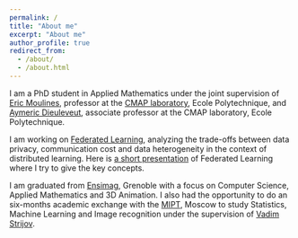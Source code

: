 ```yaml
---
permalink: /
title: "About me"
excerpt: "About me"
author_profile: true
redirect_from: 
  - /about/
  - /about.html
---
```


I am a PhD student in Applied Mathematics under the joint supervision of [Eric Moulines](https://scholar.google.fr/citations?user=_XE1LvQAAAAJ&hl=fr), professor at the [CMAP laboratory](https://portail.polytechnique.edu/cmap/fr/), Ecole Polytechnique, and [Aymeric Dieuleveut](https://scholar.google.fr/citations?user=ge-OinUAAAAJ&hl=fr), associate professor at the CMAP laboratory, Ecole Polytechnique. 

I am working on [Federated Learning](https://en.wikipedia.org/wiki/Federated_learning), analyzing the trade-offs between data privacy, communication cost and data heterogeneity in the context of distributed learning. 
Here is [a short presentation](https://www.telecom-paris.fr/federated-learning-privacy-friendly-ai) of Federated Learning where I try to give the key concepts.

I am graduated from [Ensimag](https://ensimag.grenoble-inp.fr/), Grenoble with a focus on Computer Science, Applied Mathematics and 3D Animation. I also had the opportunity to do an six-months academic exchange with the [MIPT](https://mipt.ru/english/), Moscow to study Statistics, Machine Learning and Image recognition under the supervision of [Vadim Strijov](https://scholar.google.ru/citations?user=3TpENmIAAAAJ&hl=en).




